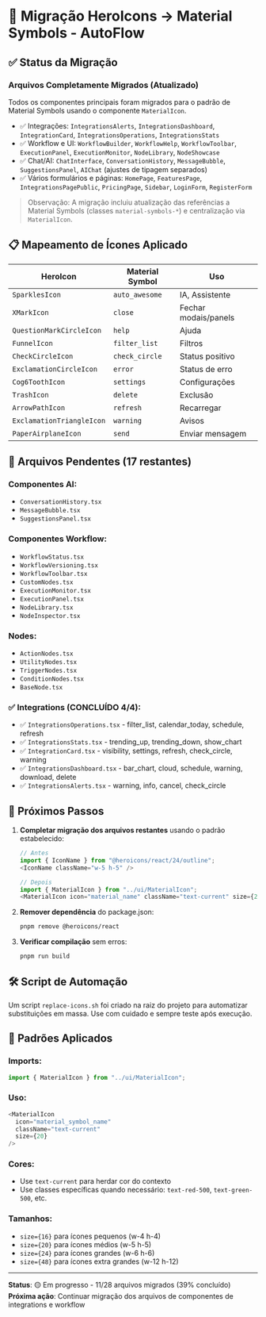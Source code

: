 # 🔄 Migração HeroIcons → Material Symbols - AutoFlow

## ✅ Status da Migração

### Arquivos Completamente Migrados (Atualizado)

Todos os componentes principais foram migrados para o padrão de Material Symbols usando o componente `MaterialIcon`.

- ✅ Integrações: `IntegrationsAlerts`, `IntegrationsDashboard`, `IntegrationCard`, `IntegrationsOperations`, `IntegrationsStats`
- ✅ Workflow e UI: `WorkflowBuilder`, `WorkflowHelp`, `WorkflowToolbar`, `ExecutionPanel`, `ExecutionMonitor`, `NodeLibrary`, `NodeShowcase`
- ✅ Chat/AI: `ChatInterface`, `ConversationHistory`, `MessageBubble`, `SuggestionsPanel`, `AIChat` (ajustes de tipagem separados)
- ✅ Vários formulários e páginas: `HomePage`, `FeaturesPage`, `IntegrationsPagePublic`, `PricingPage`, `Sidebar`, `LoginForm`, `RegisterForm`

> Observação: A migração incluiu atualização das referências a Material Symbols (classes `material-symbols-*`) e centralização via `MaterialIcon`.

## 📋 Mapeamento de Ícones Aplicado

| HeroIcon                  | Material Symbol | Uso                  |
| ------------------------- | --------------- | -------------------- |
| `SparklesIcon`            | `auto_awesome`  | IA, Assistente       |
| `XMarkIcon`               | `close`         | Fechar modais/panels |
| `QuestionMarkCircleIcon`  | `help`          | Ajuda                |
| `FunnelIcon`              | `filter_list`   | Filtros              |
| `CheckCircleIcon`         | `check_circle`  | Status positivo      |
| `ExclamationCircleIcon`   | `error`         | Status de erro       |
| `Cog6ToothIcon`           | `settings`      | Configurações        |
| `TrashIcon`               | `delete`        | Exclusão             |
| `ArrowPathIcon`           | `refresh`       | Recarregar           |
| `ExclamationTriangleIcon` | `warning`       | Avisos               |
| `PaperAirplaneIcon`       | `send`          | Enviar mensagem      |

## 🔄 Arquivos Pendentes (17 restantes)

### Componentes AI:

- `ConversationHistory.tsx`
- `MessageBubble.tsx`
- `SuggestionsPanel.tsx`

### Componentes Workflow:

- `WorkflowStatus.tsx`
- `WorkflowVersioning.tsx`
- `WorkflowToolbar.tsx`
- `CustomNodes.tsx`
- `ExecutionMonitor.tsx`
- `ExecutionPanel.tsx`
- `NodeLibrary.tsx`
- `NodeInspector.tsx`

### Nodes:

- `ActionNodes.tsx`
- `UtilityNodes.tsx`
- `TriggerNodes.tsx`
- `ConditionNodes.tsx`
- `BaseNode.tsx`

### ✅ Integrations (CONCLUÍDO 4/4):

- ✅ `IntegrationsOperations.tsx` - filter_list, calendar_today, schedule, refresh
- ✅ `IntegrationsStats.tsx` - trending_up, trending_down, show_chart
- ✅ `IntegrationCard.tsx` - visibility, settings, refresh, check_circle, warning
- ✅ `IntegrationsDashboard.tsx` - bar_chart, cloud, schedule, warning, download, delete
- ✅ `IntegrationsAlerts.tsx` - warning, info, cancel, check_circle

## 🎯 Próximos Passos

1. **Completar migração dos arquivos restantes** usando o padrão estabelecido:

    ```typescript
    // Antes
    import { IconName } from "@heroicons/react/24/outline";
    <IconName className="w-5 h-5" />

    // Depois
    import { MaterialIcon } from "../ui/MaterialIcon";
    <MaterialIcon icon="material_name" className="text-current" size={20} />
    ```

2. **Remover dependência** do package.json:

    ```bash
    pnpm remove @heroicons/react
    ```

3. **Verificar compilação** sem erros:
    ```bash
    pnpm run build
    ```

## 🛠️ Script de Automação

Um script `replace-icons.sh` foi criado na raiz do projeto para automatizar substituições em massa. Use com cuidado e sempre teste após execução.

## 📝 Padrões Aplicados

### Imports:

```typescript
import { MaterialIcon } from "../ui/MaterialIcon";
```

### Uso:

```typescript
<MaterialIcon
  icon="material_symbol_name"
  className="text-current"
  size={20}
/>
```

### Cores:

- Use `text-current` para herdar cor do contexto
- Use classes específicas quando necessário: `text-red-500`, `text-green-500`, etc.

### Tamanhos:

- `size={16}` para ícones pequenos (w-4 h-4)
- `size={20}` para ícones médios (w-5 h-5)
- `size={24}` para ícones grandes (w-6 h-6)
- `size={48}` para ícones extra grandes (w-12 h-12)

---

**Status**: 🟡 Em progresso - 11/28 arquivos migrados (39% concluído)
**Próxima ação**: Continuar migração dos arquivos de componentes de integrations e workflow
